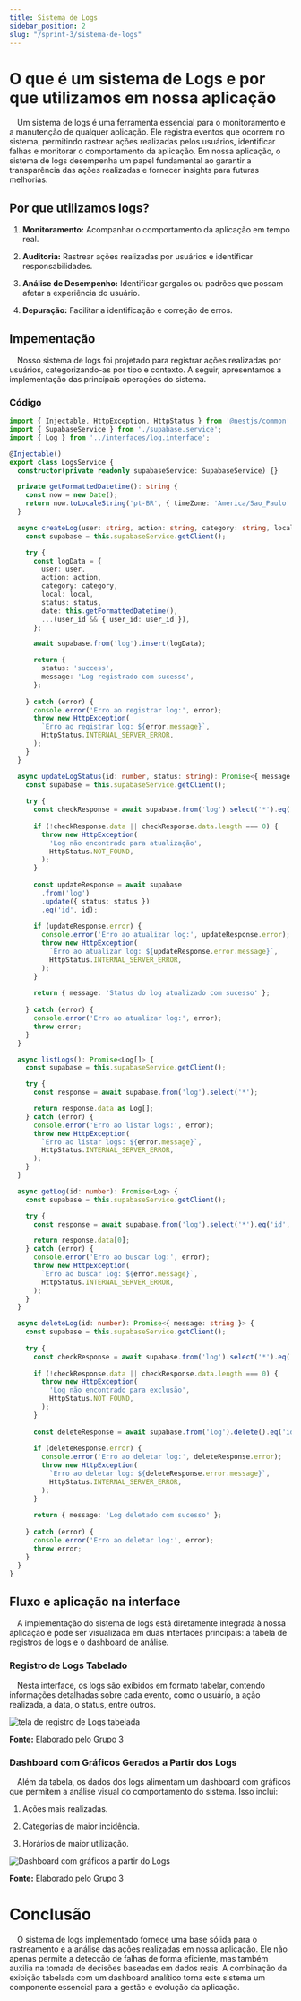 ```yaml
---
title: Sistema de Logs
sidebar_position: 2
slug: "/sprint-3/sistema-de-logs"
---
```


# O que é um sistema de Logs e por que utilizamos em nossa aplicação

&emsp;Um sistema de logs é uma ferramenta essencial para o monitoramento e a manutenção de qualquer aplicação. Ele registra eventos que ocorrem no sistema, permitindo rastrear ações realizadas pelos usuários, identificar falhas e monitorar o comportamento da aplicação. Em nossa aplicação, o sistema de logs desempenha um papel fundamental ao garantir a transparência das ações realizadas e fornecer insights para futuras melhorias.

## Por que utilizamos logs?

1. **Monitoramento:** Acompanhar o comportamento da aplicação em tempo real.

2. **Auditoria:** Rastrear ações realizadas por usuários e identificar responsabilidades.

3. **Análise de Desempenho:** Identificar gargalos ou padrões que possam afetar a experiência do usuário.

4. **Depuração:** Facilitar a identificação e correção de erros.

## Impementação

&emsp;Nosso sistema de logs foi projetado para registrar ações realizadas por usuários, categorizando-as por tipo e contexto. A seguir, apresentamos a implementação das principais operações do sistema.

### Código

```typescript
import { Injectable, HttpException, HttpStatus } from '@nestjs/common';
import { SupabaseService } from './supabase.service';
import { Log } from '../interfaces/log.interface';

@Injectable()
export class LogsService {
  constructor(private readonly supabaseService: SupabaseService) {}

  private getFormattedDatetime(): string {
    const now = new Date();
    return now.toLocaleString('pt-BR', { timeZone: 'America/Sao_Paulo' });
  }

  async createLog(user: string, action: string, category: string, local: string, status: string, user_id?: number) {
    const supabase = this.supabaseService.getClient();

    try {
      const logData = {
        user: user,
        action: action,
        category: category,
        local: local,
        status: status,
        date: this.getFormattedDatetime(),
        ...(user_id && { user_id: user_id }),
      };

      await supabase.from('log').insert(logData);

      return {
        status: 'success',
        message: 'Log registrado com sucesso',
      };
      
    } catch (error) {
      console.error('Erro ao registrar log:', error);
      throw new HttpException(
        `Erro ao registrar log: ${error.message}`,
        HttpStatus.INTERNAL_SERVER_ERROR,
      );
    }
  }

  async updateLogStatus(id: number, status: string): Promise<{ message: string }> {
    const supabase = this.supabaseService.getClient();
  
    try {
      const checkResponse = await supabase.from('log').select('*').eq('id', id);
  
      if (!checkResponse.data || checkResponse.data.length === 0) {
        throw new HttpException(
          'Log não encontrado para atualização',
          HttpStatus.NOT_FOUND,
        );
      }
  
      const updateResponse = await supabase
        .from('log')
        .update({ status: status })
        .eq('id', id);
  
      if (updateResponse.error) {
        console.error('Erro ao atualizar log:', updateResponse.error);
        throw new HttpException(
          `Erro ao atualizar log: ${updateResponse.error.message}`,
          HttpStatus.INTERNAL_SERVER_ERROR,
        );
      }
  
      return { message: 'Status do log atualizado com sucesso' };
  
    } catch (error) {
      console.error('Erro ao atualizar log:', error);
      throw error;  
    }
  }  

  async listLogs(): Promise<Log[]> {
    const supabase = this.supabaseService.getClient();

    try {
      const response = await supabase.from('log').select('*');

      return response.data as Log[];
    } catch (error) {
      console.error('Erro ao listar logs:', error);
      throw new HttpException(
        `Erro ao listar logs: ${error.message}`,
        HttpStatus.INTERNAL_SERVER_ERROR,
      );
    }
  }

  async getLog(id: number): Promise<Log> {
    const supabase = this.supabaseService.getClient();

    try {
      const response = await supabase.from('log').select('*').eq('id', id);

      return response.data[0];
    } catch (error) {
      console.error('Erro ao buscar log:', error);
      throw new HttpException(
        `Erro ao buscar log: ${error.message}`,
        HttpStatus.INTERNAL_SERVER_ERROR,
      );
    }
  }

  async deleteLog(id: number): Promise<{ message: string }> {
    const supabase = this.supabaseService.getClient();
  
    try {
      const checkResponse = await supabase.from('log').select('*').eq('id', id);
  
      if (!checkResponse.data || checkResponse.data.length === 0) {
        throw new HttpException(
          'Log não encontrado para exclusão',
          HttpStatus.NOT_FOUND,
        );
      }
  
      const deleteResponse = await supabase.from('log').delete().eq('id', id);
  
      if (deleteResponse.error) {
        console.error('Erro ao deletar log:', deleteResponse.error);
        throw new HttpException(
          `Erro ao deletar log: ${deleteResponse.error.message}`,
          HttpStatus.INTERNAL_SERVER_ERROR,
        );
      }
  
      return { message: 'Log deletado com sucesso' };
      
    } catch (error) {
      console.error('Erro ao deletar log:', error);
      throw error;  
    }
  }  
}
```

## Fluxo e aplicação na interface

&emsp;A implementação do sistema de logs está diretamente integrada à nossa aplicação e pode ser visualizada em duas interfaces principais: a tabela de registros de logs e o dashboard de análise.

### Registro de Logs Tabelado

&emsp;Nesta interface, os logs são exibidos em formato tabelar, contendo informações detalhadas sobre cada evento, como o usuário, a ação realizada, a data, o status, entre outros.

![tela de registro de Logs tabelada](../../../static/img/sprint-3/dashlogs.png)

<b>Fonte:</b> Elaborado pelo Grupo 3

### Dashboard com Gráficos Gerados a Partir dos Logs

&emsp;Além da tabela, os dados dos logs alimentam um dashboard com gráficos que permitem a análise visual do comportamento do sistema. Isso inclui:

1. Ações mais realizadas.

2. Categorias de maior incidência.

3. Horários de maior utilização.

![Dashboard com gráficos a partir do Logs](../../../static/img/sprint-3/graficoslogs.png)

<b>Fonte:</b> Elaborado pelo Grupo 3

# Conclusão

&emsp;O sistema de logs implementado fornece uma base sólida para o rastreamento e a análise das ações realizadas em nossa aplicação. Ele não apenas permite a detecção de falhas de forma eficiente, mas também auxilia na tomada de decisões baseadas em dados reais. A combinação da exibição tabelada com um dashboard analítico torna este sistema um componente essencial para a gestão e evolução da aplicação.